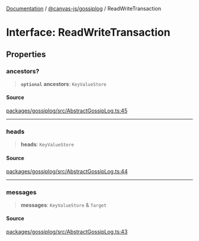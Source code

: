 [Documentation](../../../index.md) / [@canvas-js/gossiplog](../index.md) / ReadWriteTransaction

# Interface: ReadWriteTransaction

## Properties

### ancestors?

> **`optional`** **ancestors**: `KeyValueStore`

#### Source

[packages/gossiplog/src/AbstractGossipLog.ts:45](https://github.com/canvasxyz/canvas/blob/4c6b729f/packages/gossiplog/src/AbstractGossipLog.ts#L45)

***

### heads

> **heads**: `KeyValueStore`

#### Source

[packages/gossiplog/src/AbstractGossipLog.ts:44](https://github.com/canvasxyz/canvas/blob/4c6b729f/packages/gossiplog/src/AbstractGossipLog.ts#L44)

***

### messages

> **messages**: `KeyValueStore` & `Target`

#### Source

[packages/gossiplog/src/AbstractGossipLog.ts:43](https://github.com/canvasxyz/canvas/blob/4c6b729f/packages/gossiplog/src/AbstractGossipLog.ts#L43)
